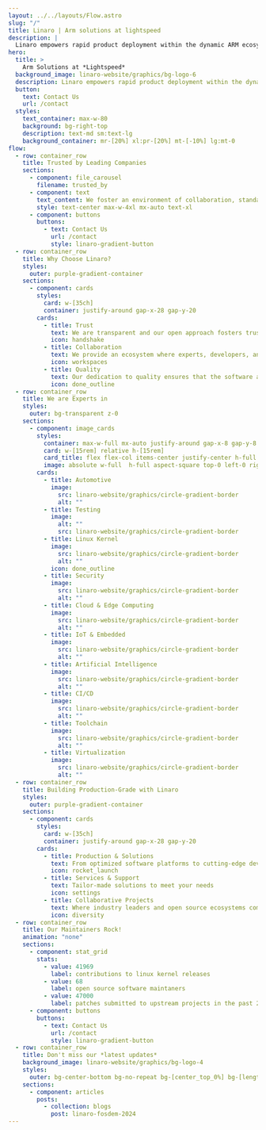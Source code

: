 ```yaml
---
layout: ../../layouts/Flow.astro
slug: "/"
title: Linaro | Arm solutions at lightspeed
description: |
  Linaro empowers rapid product deployment within the dynamic ARM ecosystem. Our cutting-edge solutions and collaborative platform facilitate the swift development, testing, and delivery of ARM-based innovations, enabling businesses to stay ahead in today's competitive technology landscape.
hero:
  title: >
    Arm Solutions at *Lightspeed*
  background_image: linaro-website/graphics/bg-logo-6
  description: Linaro empowers rapid product deployment within the dynamic ARM ecosystem. Our cutting-edge solutions and collaborative platform facilitate the swift development, testing, and delivery of ARM-based innovations, enabling businesses to stay ahead in today's competitive technology landscape.
  button:
    text: Contact Us
    url: /contact
  styles:
    text_container: max-w-80
    background: bg-right-top
    description: text-md sm:text-lg
    background_container: mr-[20%] xl:pr-[20%] mt-[-10%] lg:mt-0
flow:
  - row: container_row
    title: Trusted by Leading Companies
    sections:
      - component: file_carousel
        filename: trusted_by
      - component: text
        text_content: We foster an environment of collaboration, standardization, and optimization to accelerate the deployment of Arm-based products and technologies.
        style: text-center max-w-4xl mx-auto text-xl
      - component: buttons
        buttons:
          - text: Contact Us
            url: /contact
            style: linaro-gradient-button
  - row: container_row
    title: Why Choose Linaro?
    styles:
      outer: purple-gradient-container
    sections:
      - component: cards
        styles:
          card: w-[35ch]
          container: justify-around gap-x-28 gap-y-20
        cards:
          - title: Trust
            text: We are transparent and our open approach fosters trust among partners, developers, and the community. We build trust ensuring the reliability and credibility of Arm-based solutions.
            icon: handshake
          - title: Collaboration
            text: We provide an ecosystem where experts, developers, and businesses collaborate seamlessly, pooling their knowledge and skills to drive innovation in the Arm ecosystem. We ensure that the collective intelligence of the Arm community can be harnessed to create exceptional, cutting-edge solutions.
            icon: workspaces
          - title: Quality
            text: Our dedication to quality ensures that the software and tools we deliver to the Arm ecosystem are reliable, efficient, and of the highest standard. Our commitment to quality contributes to the success and trustworthiness of Arm-based technologies.
            icon: done_outline
  - row: container_row
    title: We are Experts in
    styles:
      outer: bg-transparent z-0
    sections:
      - component: image_cards
        styles:
          container: max-w-full mx-auto justify-around gap-x-8 gap-y-8 flex flex-wrap
          card: w-[15rem] relative h-[15rem]
          card_title: flex flex-col items-center justify-center h-full text-center max-w-full px-8 text-2xl py-0 m-0
          image: absolute w-full  h-full aspect-square top-0 left-0 right-0 bottom-0 mx-auto my-auto
        cards:
          - title: Automotive
            image:
              src: linaro-website/graphics/circle-gradient-border
              alt: ""
          - title: Testing
            image:
              alt: ""
              src: linaro-website/graphics/circle-gradient-border
          - title: Linux Kernel
            image:
              src: linaro-website/graphics/circle-gradient-border
              alt: ""
            icon: done_outline
          - title: Security
            image:
              src: linaro-website/graphics/circle-gradient-border
              alt: ""
          - title: Cloud & Edge Computing
            image:
              src: linaro-website/graphics/circle-gradient-border
              alt: ""
          - title: IoT & Embedded
            image:
              src: linaro-website/graphics/circle-gradient-border
              alt: ""
          - title: Artificial Intelligence
            image:
              src: linaro-website/graphics/circle-gradient-border
              alt: ""
          - title: CI/CD
            image:
              src: linaro-website/graphics/circle-gradient-border
              alt: ""
          - title: Toolchain
            image:
              src: linaro-website/graphics/circle-gradient-border
              alt: ""
          - title: Virtualization
            image:
              src: linaro-website/graphics/circle-gradient-border
              alt: ""
  - row: container_row
    title: Building Production-Grade with Linaro
    styles:
      outer: purple-gradient-container
    sections:
      - component: cards
        styles:
          card: w-[35ch]
          container: justify-around gap-x-28 gap-y-20
        cards:
          - title: Production & Solutions
            text: From optimized software platforms to cutting-edge development tools
            icon: rocket_launch
          - title: Services & Support
            text: Tailor-made solutions to meet your needs
            icon: settings
          - title: Collaborative Projects
            text: Where industry leaders and open source ecosystems come together to innovate, develop and optmize.
            icon: diversity
  - row: container_row
    title: Our Maintainers Rock!
    animation: "none"
    sections:
      - component: stat_grid
        stats:
          - value: 41969
            label: contributions to linux kernel releases
          - value: 68
            label: open source software maintaners
          - value: 47000
            label: patches submitted to upstream projects in the past 2 years
      - component: buttons
        buttons:
          - text: Contact Us
            url: /contact
            style: linaro-gradient-button
  - row: container_row
    title: Don't miss our *latest updates*
    background_image: linaro-website/graphics/bg-logo-4
    styles:
      outer: bg-center-bottom bg-no-repeat bg-[center_top_0%] bg-[length:200%] md:bg-[length:150%] lg:bg-[length:100%] xl:bg-[length:90%] pb-[8rem] mb-[-8rem]
    sections:
      - component: articles
        posts:
          - collection: blogs
            post: linaro-fosdem-2024
---
```

